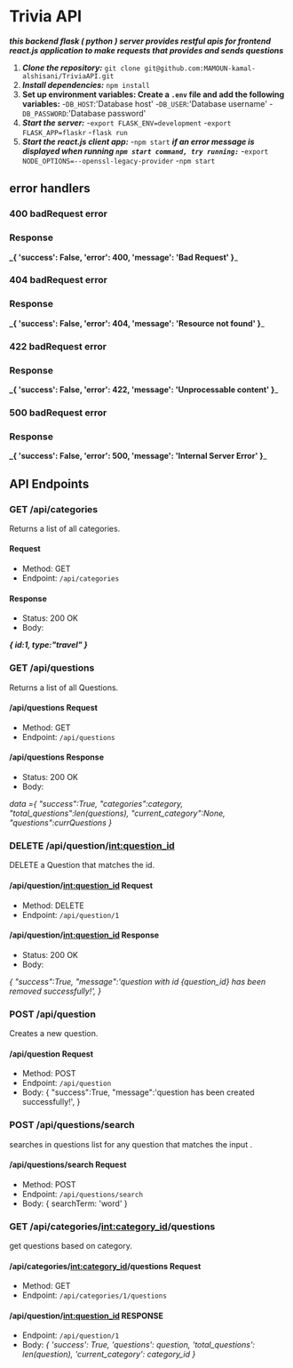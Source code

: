 # Trivia API

**_this backend flask ( python ) server provides restful apis for frontend react.js application to make requests that provides and sends questions_**

1. **_Clone the repository:_** `git clone git@github.com:MAMOUN-kamal-alshisani/TriviaAPI.git`
2. **_Install dependencies:_** `npm install`
3. **Set up environment variables: Create a `.env` file and add the following variables:** -`DB_HOST`:'Database host' -`DB_USER`:'Database username' -`DB_PASSWORD`:'Database password'
4. **_Start the server:_** -`export FLASK_ENV=development` -`export FLASK_APP=flaskr` -`flask run`
5. **_Start the react.js client app:_** -`npm start`
   **_if an error message is displayed when running `npm start command, try running:`_** -`export NODE_OPTIONS=--openssl-legacy-provider` -`npm start`

## error handlers

### 400 badRequest error

### Response
**_{
        'success': False,
        'error': 400,
        'message': 'Bad Request'
}**_

### 404 badRequest error

### Response
**_{
        'success': False,
        'error': 404,
        'message': 'Resource not found'
}**_

### 422 badRequest error

### Response
**_{
        'success': False,
        'error': 422,
        'message': 'Unprocessable content'
}**_

### 500 badRequest error

### Response
**_{
        'success': False,
        'error': 500,
        'message': 'Internal Server Error'
}**_


## API Endpoints

### GET /api/categories

Returns a list of all categories.

#### Request

- Method: GET
- Endpoint: `/api/categories`

#### Response

- Status: 200 OK
- Body:

**_{
id:1,
type:"travel"
}_**

### GET /api/questions

Returns a list of all Questions.

#### /api/questions Request

- Method: GET
- Endpoint: `/api/questions`

#### /api/questions Response

- Status: 200 OK
- Body:

_data ={
"success":True,
"categories":category,
"total_questions":len(questions),
"current_category":None,
"questions":currQuestions
}_

### DELETE /api/question/<int:question_id>

DELETE a Question that matches the id.

#### /api/question/<int:question_id> Request

- Method: DELETE
- Endpoint: `/api/question/1`

#### /api/question/<int:question_id> Response

- Status: 200 OK
- Body:

_{
"success":True,
"message":'question with id {question_id} has been removed successfully!',
}_

### POST /api/question

Creates a new question.

#### /api/question Request

- Method: POST
- Endpoint: `/api/question`
- Body:
  {
  "success":True,
  "message":'question has been created successfully!',
  }

### POST /api/questions/search

searches in questions list for any question that matches the input .

#### /api/questions/search Request

- Method: POST
- Endpoint: `/api/questions/search`
- Body:
  {
  searchTerm: 'word'
  }

### GET /api/categories/<int:category_id>/questions

get questions based on category.

#### /api/categories/<int:category_id>/questions Request

- Method: GET
- Endpoint: `/api/categories/1/questions`

#### /api/question/<int:question_id> RESPONSE

- Endpoint: `/api/question/1`
- Body:
  _{
  'success': True,
  'questions': question,
  'total_questions': len(question),
  'current_category': category_id
  }_
